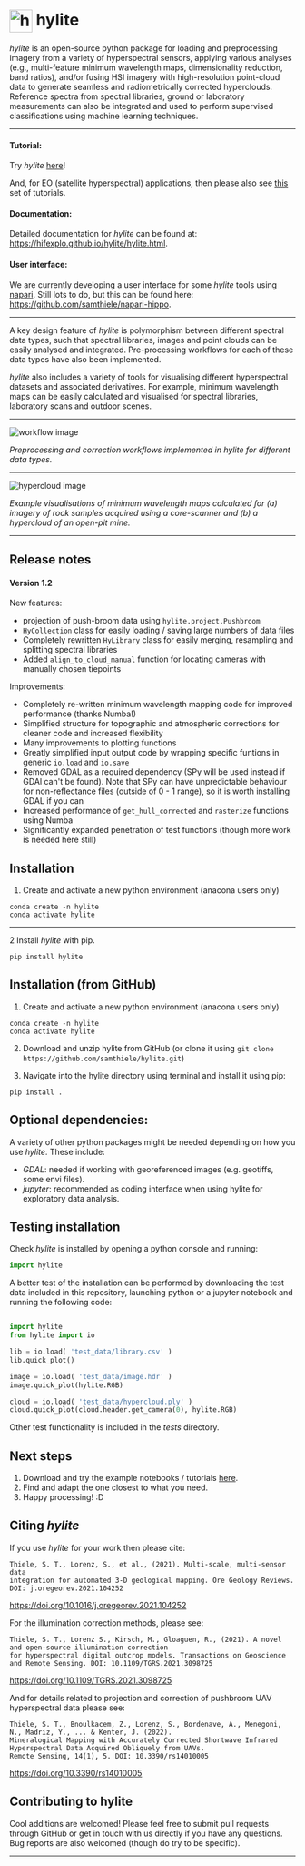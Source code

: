 <h1>
  <img src="hylite-icon.png" alt="hylite icon" height="40" align="absmiddle">
  <span>hylite</span>
</h1>


*hylite* is an open-source python package for loading and preprocessing imagery from a variety of hyperspectral sensors, applying various analyses (e.g., multi-feature minimum wavelength maps, dimensionality reduction, band ratios), and/or fusing HSI imagery with high-resolution point-cloud data to generate seamless and radiometrically corrected hyperclouds. Reference spectra from spectral libraries, ground or laboratory measurements can also be integrated and used to perform supervised classifications using machine learning techniques.

--------

#### Tutorial:

Try *hylite* [here](https://drive.google.com/drive/folders/1hkr4gtP1OY_PIK7cynl3dWd3sYi_9s5F?usp=drive_link)!

And, for EO (satellite hyperspectral) applications, then please also see [this](https://drive.google.com/drive/folders/1_QLu8OsT8hfcLZ3nLqtwO1bLbJIauICb) set of tutorials.

#### Documentation:

Detailed documentation for *hylite* can be found at: https://hifexplo.github.io/hylite/hylite.html.

#### User interface:

We are currently developing a user interface for some *hylite* tools using [napari](https://napari.org/stable/). Still lots to do, but this can be found here: https://github.com/samthiele/napari-hippo. 

--------

A key design feature of *hylite* is polymorphism between different spectral data types, such that spectral libraries,
images and point clouds can be easily analysed and integrated. Pre-processing workflows for each of these
data types have also been implemented.

*hylite* also includes a variety of tools for visualising different hyperspectral datasets and associated derivatives. For
example, minimum wavelength maps can be easily calculated and visualised for spectral libraries, laboratory scans and
outdoor scenes.

------

![workflow image](workflow.png)


*Preprocessing and correction workflows implemented in hylite for different data types.*

-----------

![hypercloud image](mwl.png)


*Example visualisations of minimum wavelength maps calculated for (a) imagery of rock samples acquired using a core-scanner
and (b) a hypercloud of an open-pit mine.*

----------


Release notes
--------------

#### Version 1.2

New features:
* projection of push-broom data using `hylite.project.Pushbroom`
* `HyCollection` class for easily loading / saving large numbers of data files 
* Completely rewritten `HyLibrary` class for easily merging, resampling and splitting spectral libraries
* Added `align_to_cloud_manual` function for locating cameras with manually chosen tiepoints

Improvements:
* Completely re-written minimum wavelength mapping code for improved performance (thanks Numba!)
* Simplified structure for topographic and atmospheric corrections for cleaner code and increased flexibility
* Many improvements to plotting functions
* Greatly simplified input output code by wrapping specific funtions in generic `io.load` and `io.save`
* Removed GDAL as a required dependency (SPy will be used instead if GDAl can't be found). Note that SPy can have 
  unpredictable behaviour for non-reflectance files (outside of 0 - 1 range), so it is worth installing GDAL if you can
* Increased performance of `get_hull_corrected` and `rasterize` functions using Numba
* Significantly expanded penetration of test functions (though more work is needed here still)

Installation
--------------

1. Create and activate a new python environment (anacona users only)

```
conda create -n hylite
conda activate hylite
````

------------

2 Install *hylite* with pip.

`pip install hylite`


Installation (from GitHub)
--------------

1. Create and activate a new python environment (anacona users only)

```
conda create -n hylite
conda activate hylite
````

2. Download and unzip hylite from GitHub (or clone it using `git clone https://github.com/samthiele/hylite.git`)

3. Navigate into the hylite directory using terminal and install it using pip:

`pip install .`


Optional dependencies:
------------

A variety of other python packages might be needed depending on how you use _hylite_. These include:
 - _GDAL_: needed if working with georeferenced images (e.g. geotiffs, some envi files).
 - _jupyter_: recommended as coding interface when using hylite for exploratory data analysis.


Testing installation
----------------------

Check *hylite* is installed by opening a python console and running:

```python
import hylite
```

A better test of the installation can be performed by downloading the test data included in this repository, launching python or a jupyter notebook
and running the following code:

```python

import hylite
from hylite import io

lib = io.load( 'test_data/library.csv' )
lib.quick_plot()

image = io.load( 'test_data/image.hdr' )
image.quick_plot(hylite.RGB)

cloud = io.load( 'test_data/hypercloud.ply' )
cloud.quick_plot(cloud.header.get_camera(0), hylite.RGB)
```

Other test functionality is included in the _tests_ directory.

Next steps
-------------

1. Download and try the example notebooks / tutorials [here](https://drive.google.com/drive/folders/1hkr4gtP1OY_PIK7cynl3dWd3sYi_9s5F?usp=drive_link).
2. Find and adapt the one closest to what you need.
3. Happy processing! :D

Citing *hylite*
---------------

If you use *hylite* for your work then please cite:


```
Thiele, S. T., Lorenz, S., et al., (2021). Multi-scale, multi-sensor data
integration for automated 3-D geological mapping. Ore Geology Reviews. DOI: j.oregeorev.2021.104252
```
https://doi.org/10.1016/j.oregeorev.2021.104252

For the illumination correction methods, please see:
```
Thiele, S. T., Lorenz S., Kirsch, M., Gloaguen, R., (2021). A novel and open-source illumination correction 
for hyperspectral digital outcrop models. Transactions on Geoscience and Remote Sensing. DOI: 10.1109/TGRS.2021.3098725
```
https://doi.org/10.1109/TGRS.2021.3098725

And for details related to projection and correction of pushbroom UAV hyperspectral data please see:

```
Thiele, S. T., Bnoulkacem, Z., Lorenz, S., Bordenave, A., Menegoni, N., Madriz, Y., ... & Kenter, J. (2022). 
Mineralogical Mapping with Accurately Corrected Shortwave Infrared Hyperspectral Data Acquired Obliquely from UAVs. 
Remote Sensing, 14(1), 5. DOI: 10.3390/rs14010005
```
https://doi.org/10.3390/rs14010005


Contributing to  hylite
-------------------------

Cool additions are welcomed!
Please feel free to submit pull requests through GitHub or get in touch with us directly if
you have any questions. Bug reports are also welcomed (though do try to be specific).

---------------
